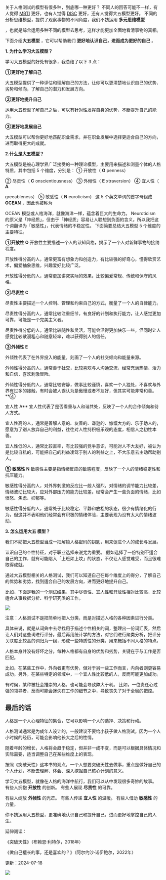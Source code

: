 关于人格测试的模型有很多种，到底哪一种更好？  不同人的回答可能不一样，有人觉得 [MBTI](https://mp.weixin.qq.com/s?__biz=MzA4ODE2OTIxMw==&mid=2653482022&idx=1&sn=b2e7af761ba34ef2709cb1d26fd380e0&scene=21#wechat_redirect) 更好，也有人觉得 [DISC](https://mp.weixin.qq.com/s?__biz=MzA4ODE2OTIxMw==&mid=2653482048&idx=1&sn=579a998513ebc1d88d8a94474ba116ab&scene=21#wechat_redirect) 更好，还有人觉得大五模型更好。  不同的分析思维模型，提供了观察事物的不同角度，我们不妨运用 **多元思维模型**

，也就是综合运用多种不同的模型去思考，这样才能更加全面地看清事物的真相。  

下面介绍**大五模型** ，它可以帮助我们 **更好地认识自己，进而成为更好的自己** 。  

**1. 为什么学习大五模型？**

学习大五模型的好处有很多，我总结了以下 3 点： 

**①更好地了解自己**

大五模型提供了一种评估和理解自己的方法，让你可以更清楚地认识自己的优势、劣势和倾向，了解自己的潜力和发展方向。 

**②更好地提升自己**

运用大五模型了解自己之后，可以有针对性发挥自身的优势，不断提升自己的能力。 

**③更好地发展自己**

大五模型可以帮你更好地匹配职业需求，并在职业发展中选择更适合自己的方向，进而取得更大的成就。

**2.什么是大五模型？**

大五模型是被心理学界广泛接受的一种理论模型，主要用来描述和测量个体的人格特质，其中包括 5 个维度，分别是：  ① 开放性（ **O** penness）

② 尽责性（ **C** onscientiousness）  ③ 外倾性（ **E** xtraversion）  ④ 宜人性（ **A**

greeableness）  ⑤ 敏感性（ **N** euroticism）  这 5 个英文单词的首字母组成 **OCEAN** ，因此也被称为

OCEAN 模型或人格海洋，就像海洋一样，蕴含着巨大的生命力。  Neuroticism 的原义是「神经质」，但由于「神经质」容易让人联想到负面的含义，所以我把这个词翻译为「敏感性」，代表情绪的不稳定性。  下面简要总结大五模型 5 个维度的主要特征。 

**①开放性 O** 开放性主要描述一个人的认知风格，揭示了一个人对新鲜事物的接纳程度。

开放性得分高的人，通常更富有想象力和创造力，有比较强的好奇心，懂得欣赏艺术，偏爱抽象思维，兴趣爱好比较广泛。

开放性得分低的人，通常更加讲究实际的效果，比较偏爱常规、传统和保守的风格。 

**②尽责性 C**

尽责性主要描述一个人控制、管理和约束自己的方式，衡量了一个人的自律能力。

尽责性得分高的人，通常比较注重细节，有良好的计划和执行能力，让人感觉更加可靠，可能是一个完美主义者。

尽责性得分低的人，通常比较随性和灵活，可能会活得更加快乐一些，但同时让人感觉比较散漫粗心和随意轻率，难以获得别人的信任。 

**③外倾性 E**

外倾性代表了在外界投入的能量，刻画了一个人的社交倾向和能量来源。

外倾性得分高的人，通常善于社交，比较喜欢与人沟通交流，经常充满热情、活力和自信，喜欢刺激冒险。

外倾性得分低的人，通常比较安静，做事比较谨慎，喜欢一个人独处，不喜欢与外界有过多的接触，有时会被人误认为是傲慢或者不友好，但其实可能非常和善。  **④

宜人性 A** 宜人性代表了是否看重与人和谐共处，反映了一个人的合作倾向和待人方式。

宜人性高的人，通常是善解人意的、友善的、谦逊的、慷慨大方的、乐于助人的，愿意为了别人放弃自己的利益，往往对人性持积极乐观的态度，相信人之初性本善。

宜人性低的人，通常比较直率，有比较强的竞争意识，可能对人不大友好，被认为是比较自私的，可能把自己的利益凌驾于别人的利益之上，不大乐意去主动帮助别人。

**⑤ 敏感性 N** 敏感性主要是指情绪反应的敏感程度，反映了一个人的情绪稳定性和抗压能力。

敏感性得分高的人，对外界刺激的反应比一般人强烈，对情绪的调节能力比较差，情绪波动比较大，应对外部压力的能力比较差，经常会产生一些负面的情绪，比如愤怒、焦虑、抑郁等。

敏感性得分低的人，通常处于比较稳定、平静和放松的状态，很少有情绪化的行为，但这并不表明他们经常会有积极的情绪体验，主要表现为没有太大的情绪波动。

**3. 怎么运用大五 模型？**

我们不妨把大五模型当成一把解锁人格密码的钥匙，用来促进个人的成长与发展。

认识自己的个性特征，对于职业选择来说尤为重要。  假如选择了一份特别不适合自己的工作，就有可能陷入「上班如上坟」的状态，不仅让人感觉难受，而且很难取得成就。

通过大五模型相关的人格测试，我们可以知道自己在每个维度上的得分，了解自己的优势和劣势，找到适合自己的发展方向，进而更好地提升自己。

比如，下面是我的一个测试结果，其中尽责性、宜人性和开放性相对比较高，比较适合从事数据分析、科学研究类的工作。

![](https://mmbiz.qpic.cn/mmbiz_png/giaycic3UNwo0aJyaQCkjnKFuUXADf0vv9VWERhGRtH2H3FkkEiacSzsYviaBic7QMhJfWwLkVWlF5VQ8TgNLsDnbqQ/640?wx_fmt=png) 

注意：人格测试不是把简单地把人分类，而是对描述人格的各种因素进行分类。

具体来说，就是从词典中去寻找用于描述个性相关的词，整理出一份词汇表，然后让人们对这些词进行评分，最后再用统计学的方法，对它们进行聚类分析，把评分关联度比较高的词归为一组，形成一些特质性的分类，用来概括不同人格的特点。

人格本身并没有好坏之分，每种人格都有自身的优势和劣势，关键在于与工作是否匹配。

比如，在某些工作中，外向者更有优势，但对于另一些工作而言，内向者则更容易成功。另外，在某些特定的领域中，一个宜人性比较低的人，反而可能更加成功。

有时候，某种被社会推崇的人格，也可能会导致弊大于利。  比如，一位责任心过强的领导者，反而可能会迷失在工作的细节之中，导致丧失了对于全局的把控。

## **最后的话**

 人格是一个人心理特征的集合，它可以影响一个人的选择、决策和行动。

人格测试通常是为成年人设计的，一般建议不要给小孩子做人格测试，因为一个人小时候的经历，可能会影响他长大之后的性情。

随着年龄的增长，人格将会趋于稳定，但并非一成不变，而是可以根据具体情况和实际需要，适当调整自己在某些维度上的表现。

按照《突破天性》这本书的观点，一个人想要突破天性去做事，重点是做好自己的个人计划，不断去理解、体会、深入挖掘自己核心计划的意义。

学习大五模型，就像在人格的海洋中航行，我们可以从中发现很多奇妙的故事。  有些人拥抱 **开放性** 的创新。  有些人展现 **尽责性** 的可靠。

有些人绽放 **外倾性** 的光芒。  有些人传递 **宜人性** 的温暖。  有些人借助 **敏感性** 的力量。

你不妨运用大五模型，更准确地认识自己和提升自己，进而更好地掌控自己的人生。  

延伸阅读：  

《突破天性》（布赖恩·利特尔，2018年）

《做自己擅长的事，还是喜欢的？》（阿尔约沙·诺伊鲍尔，2022年）  

更新：2024-07-18

![](https://visitor-badge.laobi.icu/badge?page_id=sjhfx.linji&left_text=PageViews&right_color=%2300589F)